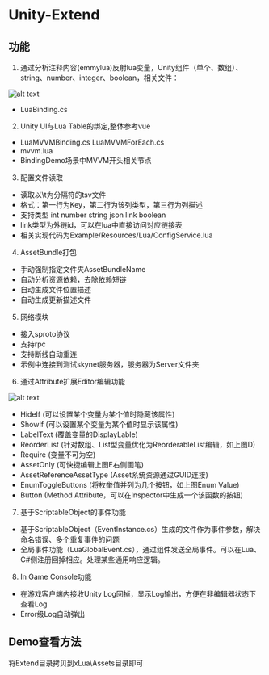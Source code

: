 
# Unity-Extend

## 功能

1. 通过分析注释内容(emmylua)反射lua变量，Unity组件（单个、数组）、string、number、integer、boolean，相关文件：

![alt text](https://github.com/yuyang158/Unity-Extend/raw/master/ReadMeImage/LuaBinding.png "")
* LuaBinding.cs

2. Unity UI与Lua Table的绑定,整体参考vue

* LuaMVVMBinding.cs LuaMVVMForEach.cs
* mvvm.lua
* BindingDemo场景中MVVM开头相关节点

3. 配置文件读取

* 读取以\t为分隔符的tsv文件
* 格式：第一行为Key，第二行为该列类型，第三行为列描述
* 支持类型 int number string json link boolean
* link类型为外链id，可以在lua中直接访问对应链接表
* 相关实现代码为Example/Resources/Lua/ConfigService.lua

4. AssetBundle打包

* 手动强制指定文件夹AssetBundleName
* 自动分析资源依赖，去除依赖短链
* 自动生成文件位置描述
* 自动生成更新描述文件

5. 网络模块

* 接入sproto协议
* 支持rpc
* 支持断线自动重连
* 示例中连接到测试skynet服务器，服务器为Server文件夹

6. 通过Attribute扩展Editor编辑功能

![alt text](https://github.com/yuyang158/Unity-Extend/raw/master/ReadMeImage/AttributeExample.png "示例图片，详情参考AttributeExmple.cs")
* HideIf (可以设置某个变量为某个值时隐藏该属性)
* ShowIf (可以设置某个变量为某个值时显示该属性)
* LabelText (覆盖变量的DisplayLable)
* ReorderList (针对数组、List型变量优化为ReorderableList编辑，如上图D)
* Require (变量不可为空)
* AssetOnly (可快捷编辑上图E右侧画笔)
* AssetReferenceAssetType (Asset系统资源通过GUID连接)
* EnumToggleButtons (将枚举值并列为几个按钮，如上图Enum Value)
* Button (Method Attribute，可以在Inspector中生成一个该函数的按钮)

7. 基于ScriptableObject的事件功能

* 基于ScriptableObject（EventInstance.cs）生成的文件作为事件参数，解决命名错误、多个重复事件的问题
* 全局事件功能（LuaGlobalEvent.cs），通过组件发送全局事件。可以在Lua、C#侧注册回掉相应。处理某些通用响应逻辑。

8. In Game Console功能

* 在游戏客户端内接收Unity Log回掉，显示Log输出，方便在非编辑器状态下查看Log
* Error级Log自动弹出

## Demo查看方法

将Extend目录拷贝到xLua\Assets目录即可

